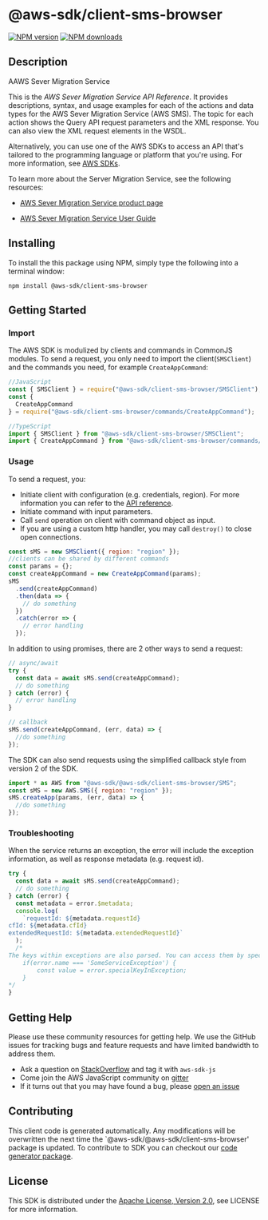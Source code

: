 # @aws-sdk/client-sms-browser

[![NPM version](https://img.shields.io/npm/v/@aws-sdk/client-sms-browser/preview.svg)](https://www.npmjs.com/package/@aws-sdk/client-sms-browser)
[![NPM downloads](https://img.shields.io/npm/dm/@aws-sdk/client-sms-browser.svg)](https://www.npmjs.com/package/@aws-sdk/client-sms-browser)

## Description

<fullname>AAWS Sever Migration Service</fullname> <p>This is the <i>AWS Sever Migration Service API Reference</i>. It provides descriptions, syntax, and usage examples for each of the actions and data types for the AWS Sever Migration Service (AWS SMS). The topic for each action shows the Query API request parameters and the XML response. You can also view the XML request elements in the WSDL.</p> <p>Alternatively, you can use one of the AWS SDKs to access an API that's tailored to the programming language or platform that you're using. For more information, see <a href="http://aws.amazon.com/tools/#SDKs">AWS SDKs</a>.</p> <p>To learn more about the Server Migration Service, see the following resources:</p> <ul> <li> <p> <a href="https://aws.amazon.com/server-migration-service/">AWS Sever Migration Service product page</a> </p> </li> <li> <p> <a href="https://docs.aws.amazon.com/server-migration-service/latest/userguide/server-migration.html">AWS Sever Migration Service User Guide</a> </p> </li> </ul>

## Installing

To install the this package using NPM, simply type the following into a terminal window:

```
npm install @aws-sdk/client-sms-browser
```

## Getting Started

### Import

The AWS SDK is modulized by clients and commands in CommonJS modules. To send a request, you only need to import the client(`SMSClient`) and the commands you need, for example `CreateAppCommand`:

```javascript
//JavaScript
const { SMSClient } = require("@aws-sdk/client-sms-browser/SMSClient");
const {
  CreateAppCommand
} = require("@aws-sdk/client-sms-browser/commands/CreateAppCommand");
```

```javascript
//TypeScript
import { SMSClient } from "@aws-sdk/client-sms-browser/SMSClient";
import { CreateAppCommand } from "@aws-sdk/client-sms-browser/commands/CreateAppCommand";
```

### Usage

To send a request, you:

- Initiate client with configuration (e.g. credentials, region). For more information you can refer to the [API reference][].
- Initiate command with input parameters.
- Call `send` operation on client with command object as input.
- If you are using a custom http handler, you may call `destroy()` to close open connections.

```javascript
const sMS = new SMSClient({ region: "region" });
//clients can be shared by different commands
const params = {};
const createAppCommand = new CreateAppCommand(params);
sMS
  .send(createAppCommand)
  .then(data => {
    // do something
  })
  .catch(error => {
    // error handling
  });
```

In addition to using promises, there are 2 other ways to send a request:

```javascript
// async/await
try {
  const data = await sMS.send(createAppCommand);
  // do something
} catch (error) {
  // error handling
}
```

```javascript
// callback
sMS.send(createAppCommand, (err, data) => {
  //do something
});
```

The SDK can also send requests using the simplified callback style from version 2 of the SDK.

```javascript
import * as AWS from "@aws-sdk/@aws-sdk/client-sms-browser/SMS";
const sMS = new AWS.SMS({ region: "region" });
sMS.createApp(params, (err, data) => {
  //do something
});
```

### Troubleshooting

When the service returns an exception, the error will include the exception information, as well as response metadata (e.g. request id).

```javascript
try {
  const data = await sMS.send(createAppCommand);
  // do something
} catch (error) {
  const metadata = error.$metadata;
  console.log(
    `requestId: ${metadata.requestId}
cfId: ${metadata.cfId}
extendedRequestId: ${metadata.extendedRequestId}`
  );
  /*
The keys within exceptions are also parsed. You can access them by specifying exception names:
    if(error.name === 'SomeServiceException') {
        const value = error.specialKeyInException;
    }
*/
}
```

## Getting Help

Please use these community resources for getting help. We use the GitHub issues for tracking bugs and feature requests and have limited bandwidth to address them.

- Ask a question on [StackOverflow](https://stackoverflow.com/questions/tagged/aws-sdk-js) and tag it with `aws-sdk-js`
- Come join the AWS JavaScript community on [gitter](https://gitter.im/aws/aws-sdk-js-v3)
- If it turns out that you may have found a bug, please [open an issue](https://github.com/aws/aws-sdk-js-v3/issues)

## Contributing

This client code is generated automatically. Any modifications will be overwritten the next time the `@aws-sdk/@aws-sdk/client-sms-browser' package is updated. To contribute to SDK you can checkout our [code generator package][].

## License

This SDK is distributed under the
[Apache License, Version 2.0](http://www.apache.org/licenses/LICENSE-2.0),
see LICENSE for more information.

[code generator package]: https://github.com/aws/aws-sdk-js-v3/tree/master/packages/service-types-generator
[api reference]: https://docs.aws.amazon.com/AWSJavaScriptSDK/latest/
